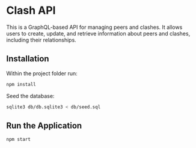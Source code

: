 # Clash API

This is a GraphQL-based API for managing peers and clashes. It allows users to create, update, and retrieve information about peers and clashes, including their relationships.

## Installation

Within the project folder run:
```sh
npm install
```

Seed the database:
```sh
sqlite3 db/db.sqlite3 < db/seed.sql
```

## Run the Application

```sh
npm start
```

